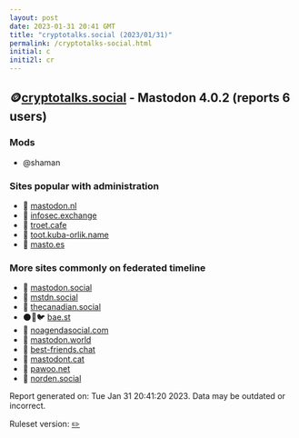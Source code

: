 ```yaml
---
layout: post
date: 2023-01-31 20:41 GMT
title: "cryptotalks.social (2023/01/31)"
permalink: /cryptotalks-social.html
initial: c
initi2l: cr
---
```


## 🪙[cryptotalks.social](https://cryptotalks.social) - Mastodon 4.0.2 (reports 6 users)

### Mods
 * @shaman

### Sites popular with administration

* 🐘 [mastodon.nl](/mastodon-nl.html)
* 🐘 [infosec.exchange](/infosec-exchange.html)
* 🐘 [troet.cafe](/troet-cafe.html)
* 🐘 [toot.kuba-orlik.name](/toot-kuba-orlik-name.html)
* 🐘 [masto.es](/masto-es.html)

### More sites commonly on federated timeline

* 🧸 [mastodon.social](/mastodon-social.html)
* 🐘 [mstdn.social](/mstdn-social.html)
* 🐘 [thecanadian.social](/thecanadian-social.html)
* 🌑🧸🐦 [bae.st](/bae-st.html)
* 🐘 [noagendasocial.com](/noagendasocial-com.html)
* 🐘 [mastodon.world](/mastodon-world.html)
* 🐘 [best-friends.chat](/best-friends-chat.html)
* 🐘 [mastodont.cat](/mastodont-cat.html)
* 🧸 [pawoo.net](/pawoo-net.html)
* 🐘 [norden.social](/norden-social.html)

Report generated on: Tue Jan 31 20:41:20 2023. Data may be outdated or incorrect.

Ruleset version: [✏️](/version-pencil)
